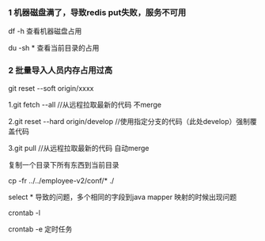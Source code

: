 ### 1 机器磁盘满了，导致redis put失败，服务不可用

df -h 查看机器磁盘占用

du -sh * 查看当前目录的占用



### 2 批量导入人员内存占用过高











 git reset --soft origin/xxxx





1.git fetch --all  //从远程拉取最新的代码 不merge

2.git reset --hard origin/develop  //使用指定分支的代码（此处develop）强制覆盖代码

3.git pull  //从远程拉取最新的代码 自动merge





复制一个目录下所有东西到当前目录

cp -fr ../../employee-v2/conf/* ./













select * 导致的问题，多个相同的字段到java mapper 映射的时候出现问题





crontab -l

crontab -e  定时任务